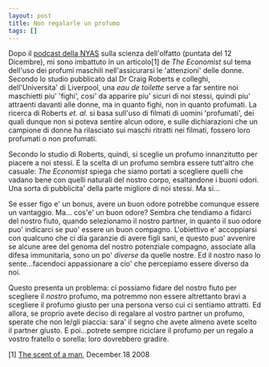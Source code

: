 ```yaml
---
layout: post
title: Non regalarle un profumo
tags: []
---
```


Dopo il [podcast della NYAS](http://www.nyas.org/snc/podcasts.asp) sulla scienza dell'olfatto (puntata del 12 Dicembre), mi sono imbattuto in un articolo[1] de *The Economist* sul tema dell'uso dei profumi maschili nell'assicurarsi le 'attenzioni' delle donne. Secondo lo studio pubblicato dal Dr Craig Roberts e colleghi, dell'Universita' di Liverpool, una *eau de toilette* serve a far sentire noi maschietti piu' 'fighi', cosi' da apparire piu' sicuri di noi stessi, quindi piu' attraenti davanti alle donne, ma in quanto fighi, non in quanto profumati. La ricerca di Roberts *et. al.* si basa sull'uso di filmati di uomini 'profumati', dei quali dunque non si poteva sentire alcun odore, e sulle dichiarazioni che un campione di donne ha rilasciato sui maschi ritratti nei filmati, fossero loro profumati o non profumati.

Secondo lo studio di Roberts, quindi, si sceglie un profumo innanzitutto per piacere a noi stessi. E la scelta di un profumo sembra essere tutt'altro che casuale: *The Economist* spiega che siamo portati a scegliere quelli che vadano bene con quelli naturali del nostro corpo, esaltandone i buoni odori. Una sorta di pubblicita' della parte migliore di noi stessi. Ma si...

Se esser figo e' un bonus, avere un buon odore potrebbe comunque essere un vantaggio. Ma... cos'e' un buon odore? Sembra che tendiamo a fidarci del nostro fiuto, quando selezionamo il nostro partner, in quanto il suo odore puo' indicarci se puo' essere un buon compagno. L'obiettivo e' accoppiarsi con qualcuno che ci dia garanzie di avere figli sani, e questo puo' avvenire se alcune aree del genoma del nostro potenziale compagno, associate alla difesa immunitaria, sono un po' *diverse* da quelle nostre. Ed il nostro naso lo sente...facendoci appassionare a cio' che percepiamo essere diverso da noi.

Questo presenta un problema: ci possiamo fidare del nostro fiuto per scegliere il *nostro* profumo, ma potremmo non essere altrettanto bravi a scegliere il profumo giusto per una persona verso cui ci sentiamo attratti. Ed allora, se proprio avete deciso di regalare al vostro partner un profumo, sperate che non le/gli piaccia: sara' il segno che avete almeno avete scelto il partner giusto. E poi...potrete sempre riciclare il profumo per un regalo a vostro fratello o sorella: loro dovrebbero gradire.

[1] [The scent of a man](http://www.economist.com/science/displaystory.cfm?story_id=12811377), December 18 2008

